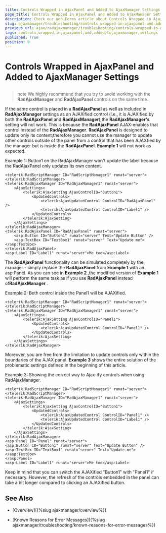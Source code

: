 ```yaml
---
title: Controls Wrapped in AjaxPanel and Added to AjaxManager Settings
page_title: Controls Wrapped in AjaxPanel and Added to AjaxManager Settings
description: Check our Web Forms article about Controls Wrapped in AjaxPanel and Added to AjaxManager Settings.
slug: ajaxmanager/troubleshooting/controls-wrapped-in-ajaxpanel-and-added-to-ajaxmanager-settings
previous_url: ajax/radajaxmanager/troubleshooting/controls-wrapped-in-ajaxpanel-and-added-to-ajaxmanager-settings
tags: controls,wrapped,in,ajaxpanel,and,added,to,ajaxmanager,settings
published: True
position: 0
---
```


# Controls Wrapped in AjaxPanel and Added to AjaxManager Settings



## 

>note We highly recommend that you try to avoid working with the **RadAjaxManager** and **RadAjaxPanel** controls on the same time.
>


If the same control is placed in a **RadAjaxPanel** as well as included in **RadAjaxManager** settings as an AJAXified control (i.e., it is AJAXified by both the **RadAjaxPanel** and **RadAjaxManager**),the **RadAjaxManager's** setting will not work. This is because the **RadAjaxPanel** AJAX-enables that control instead of the **RadAjaxManager**. **RadAjaxPanel** is designed to update only its content;therefore you cannot use the manager to update other controls outside of the panel from a control that has been AJAXfied by the manager but is inside the **RadAjaxPanel**. **Example 1** will not work as expected.

Example 1: Button1 on the RadAjaxManager won't update the label because the RadAjaxPanel only updates its own content.

````ASP.NET
<telerik:RadScriptManager ID="RadScriptManager1" runat="server">
</telerik:RadScriptManager>
<telerik:RadAjaxManager ID="RadAjaxManager1" runat="server">
	<AjaxSettings>
	    <telerik:AjaxSetting AjaxControlID="Button1">
	        <UpdatedControls>
	            <telerik:AjaxUpdatedControl ControlID="RadAjaxPanel" />
	            <telerik:AjaxUpdatedControl ControlID="Label1" />
	        </UpdatedControls>
	    </telerik:AjaxSetting>
	</AjaxSettings>
</telerik:RadAjaxManager>
<telerik:RadAjaxPanel ID="RadAjaxPanel" runat="server">
	<asp:Button ID="Button1" runat="server" Text="Update Button" />
	<asp:TextBox ID="TextBox1" runat="server" Text="Update me"></asp:TextBox>
</telerik:RadAjaxPanel>
<asp:Label ID="Label1" runat="server">Me too</asp:Label>
````



The **RadAjaxPanel** functionality can be simulated completely by the manager - simply replace the **RadAjaxPanel** from **Example 1** with an asp:Panel. As you can see in **Example 2** ,the modified version of **Example 1** will perform the same task as if you use **RadAjaxPanel** instead of**RadAjaxManager** .

Example 2: Both control inside the Panel1 will be AJAXified.

````ASP.NET
<telerik:RadScriptManager ID="RadScriptManager1" runat="server">
</telerik:RadScriptManager>
<telerik:RadAjaxManager ID="RadAjaxManager1" runat="server">
	<AjaxSettings>
	    <telerik:AjaxSetting AjaxControlID="Panel1">
	        <UpdatedControls>
	            <telerik:AjaxUpdatedControl ControlID="Panel1" />
	        </UpdatedControls>
	    </telerik:AjaxSetting>
	</AjaxSettings>
</telerik:RadAjaxManager>
````



Moreover, you are free from the limitation to update controls only within the boundaries of the AJAX panel.	**Example 3** shows the entire solution of the problematic settings defined in the beginning of this article.

Example 3: Showing the correct way to Ajax-ify controls when using RadAjaxManager.

````ASP.NET
<telerik:RadScriptManager ID="RadScriptManager1" runat="server">
</telerik:RadScriptManager>
<telerik:RadAjaxManager ID="RadAjaxManager1" runat="server">
	<AjaxSettings>
	    <telerik:AjaxSetting AjaxControlID="Button1">
	        <UpdatedControls>
	            <telerik:AjaxUpdatedControl ControlID="Panel1" />
	            <telerik:AjaxUpdatedControl ControlID="Label1" />
	        </UpdatedControls>
	    </telerik:AjaxSetting>
	</AjaxSettings>
</telerik:RadAjaxManager>
<asp:Panel ID="Panel" runat="server">
<asp:Button ID="Button1" runat="server" Text="Update Button" />
<asp:TextBox ID="TextBox1" runat="server" Text="Update me"></asp:TextBox>
</asp:Panel>
<asp:Label ID="Label1" runat="server">Me too</asp:Label>
````



Keep in mind that you can switch the AJAXified "Button1" with "Panel1" if necessary. However, the refresh of the controls embedded in the panel can take a bit longer compared to clicking an AJAXified button.

## See Also

 * [Overview]({%slug ajaxmanager/overview%})

 * [Known Reasons for Error Messages]({%slug ajaxmanager/troubleshooting/known-reasons-for-error-messages%})
 
